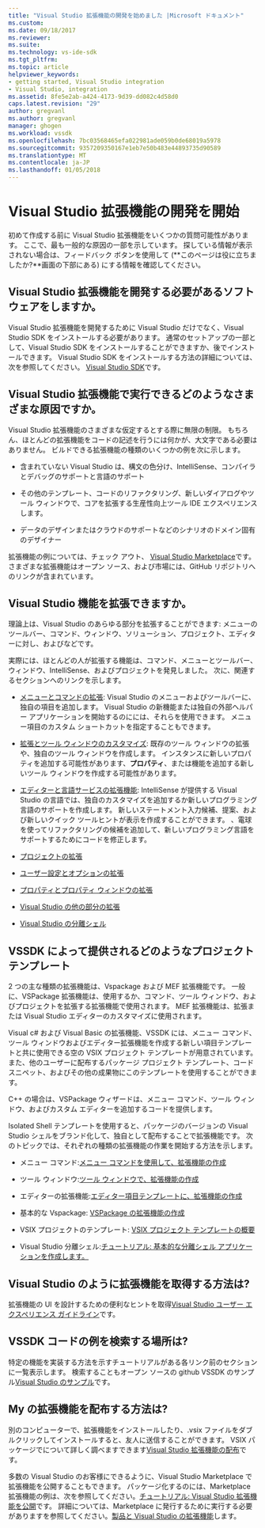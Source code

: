 ```yaml
---
title: "Visual Studio 拡張機能の開発を始めました |Microsoft ドキュメント"
ms.custom: 
ms.date: 09/18/2017
ms.reviewer: 
ms.suite: 
ms.technology: vs-ide-sdk
ms.tgt_pltfrm: 
ms.topic: article
helpviewer_keywords:
- getting started, Visual Studio integration
- Visual Studio, integration
ms.assetid: 8fe5e2ab-a424-4173-9d39-dd082c4d58d0
caps.latest.revision: "29"
author: gregvanl
ms.author: gregvanl
manager: ghogen
ms.workload: vssdk
ms.openlocfilehash: 7bc03568465efa022981ade059b0de68019a5978
ms.sourcegitcommit: 9357209350167e1eb7e50b483e44893735d90589
ms.translationtype: MT
ms.contentlocale: ja-JP
ms.lasthandoff: 01/05/2018
---
```

# <a name="starting-to-develop-visual-studio-extensions"></a>Visual Studio 拡張機能の開発を開始
初めて作成する前に Visual Studio 拡張機能をいくつかの質問可能性があります。 ここで、最も一般的な原因の一部を示しています。 探している情報が表示されない場合は、フィードバック ボタンを使用して (**このページは役に立ちましたか?**画面の下部にある) にする情報を確認してください。  
  
## <a name="what-software-do-i-need-to-develop-visual-studio-extensions"></a>Visual Studio 拡張機能を開発する必要があるソフトウェアをしますか。  
 Visual Studio 拡張機能を開発するために Visual Studio だけでなく、Visual Studio SDK をインストールする必要があります。 通常のセットアップの一部として、Visual Studio SDK をインストールすることができますか、後でインストールできます。 Visual Studio SDK をインストールする方法の詳細については、次を参照してください。 [Visual Studio SDK](../extensibility/visual-studio-sdk.md)です。  
  
## <a name="what-kinds-of-things-can-i-do-with-visual-studio-extensions"></a>Visual Studio 拡張機能で実行できるどのようなさまざまな原因ですか。  
 Visual Studio 拡張機能のさまざまな仮定するとする際に無限の制限。 もちろん、ほとんどの拡張機能をコードの記述を行うには何かが、大文字である必要はありません。 ビルドできる拡張機能の種類のいくつかの例を次に示します。  
  
-   含まれていない Visual Studio は、構文の色分け、IntelliSense、コンパイラとデバッグのサポートと言語のサポート  
  
-   その他のテンプレート、コードのリファクタリング、新しいダイアログやツール ウィンドウで、コアを拡張する生産性向上ツール IDE エクスペリエンスします。  
  
-   データのデザインまたはクラウドのサポートなどのシナリオのドメイン固有のデザイナー  
  
 拡張機能の例については、チェック アウト、 [Visual Studio Marketplace](https://marketplace.visualstudio.com/vs)です。 さまざまな拡張機能はオープン ソース、および市場には、GitHub リポジトリへのリンクが含まれています。 
  
## <a name="which-visual-studio-features-can-i-extend"></a>Visual Studio 機能を拡張できますか。  
 理論上は、Visual Studio のあらゆる部分を拡張することができます: メニューのツールバー、コマンド、ウィンドウ、ソリューション、プロジェクト、エディターに対し、およびなどです。  
  
 実際には、ほとんどの人が拡張する機能は、コマンド、メニューとツールバー、ウィンドウ、IntelliSense、およびプロジェクトを発見しました。 次に、関連するセクションへのリンクを示します。  
  
-   [メニューとコマンドの拡張](../extensibility/extending-menus-and-commands.md): Visual Studio のメニューおよびツールバーに、独自の項目を追加します。 Visual Studio の新機能または独自の外部ヘルパー アプリケーションを開始するのにには、それらを使用できます。 メニュー項目のカスタム ショートカットを指定することもできます。  
  
-   [拡張とツール ウィンドウのカスタマイズ](../extensibility/extending-and-customizing-tool-windows.md): 既存のツール ウィンドウの拡張や、独自のツール ウィンドウを作成します。 インスタンスに新しいプロパティを追加する可能性があります、**プロパティ**、または機能を追加する新しいツール ウィンドウを作成する可能性があります。  
  
-   [エディターと言語サービスの拡張機能](../extensibility/editor-and-language-service-extensions.md): IntelliSense が提供する Visual Studio の言語では、独自のカスタマイズを追加するか新しいプログラミング言語のサポートを作成します。 新しいステートメント入力候補、提案、および新しいクイック ツールヒントが表示を作成することができます。 、電球を使ってリファクタリングの候補を追加して、新しいプログラミング言語をサポートするためにコードを修正します。  
  
-   [プロジェクトの拡張](../extensibility/extending-projects.md)  
  
-   [ユーザー設定とオプションの拡張](../extensibility/extending-user-settings-and-options.md)  
  
-   [プロパティとプロパティ ウィンドウの拡張](../extensibility/extending-properties-and-the-property-window.md)  
  
-   [Visual Studio の他の部分の拡張](../extensibility/extending-other-parts-of-visual-studio.md)  
  
-   [Visual Studio の分離シェル](../extensibility/visual-studio-isolated-shell.md)  
  
##  <a name="BKMK_ProjectTemplate"></a>VSSDK によって提供されるどのようなプロジェクト テンプレート  
 2 つの主な種類の拡張機能は、Vspackage および MEF 拡張機能です。 一般に、VSPackage 拡張機能は、使用するか、コマンド、ツール ウィンドウ、およびプロジェクトを拡張する拡張機能で使用されます。 MEF 拡張機能は、拡張または Visual Studio エディターのカスタマイズに使用されます。  
  
 Visual c# および Visual Basic の拡張機能、VSSDK には、メニュー コマンド、ツール ウィンドウおよびエディター拡張機能を作成する新しい項目テンプレートと共に使用できる空の VSIX プロジェクト テンプレートが用意されています。 また、他のユーザーに配布するパッケージ プロジェクト テンプレート、コード スニペット、およびその他の成果物にこのテンプレートを使用することができます。  
  
 C++ の場合は、VSPackage ウィザードは、メニュー コマンド、ツール ウィンドウ、およびカスタム エディターを追加するコードを提供します。  
  
 Isolated Shell テンプレートを使用すると、パッケージのバージョンの Visual Studio シェルをブランド化して、独自として配布することで拡張機能です。 次のトピックでは、それぞれの種類の拡張機能の作業を開始する方法を示します。  
  
-   メニュー コマンド:[メニュー コマンドを使用して、拡張機能の作成](../extensibility/creating-an-extension-with-a-menu-command.md)  
  
-   ツール ウィンドウ:[ツール ウィンドウで、拡張機能の作成](../extensibility/creating-an-extension-with-a-tool-window.md)  
  
-   エディターの拡張機能:[エディター項目テンプレートに、拡張機能の作成](../extensibility/creating-an-extension-with-an-editor-item-template.md)  
  
-   基本的な Vspackage: [VSPackage の拡張機能の作成](../extensibility/creating-an-extension-with-a-vspackage.md)  
  
-   VSIX プロジェクトのテンプレート: [VSIX プロジェクト テンプレートの概要](../extensibility/getting-started-with-the-vsix-project-template.md)  
  
-   Visual Studio 分離シェル:[チュートリアル: 基本的な分離シェル アプリケーションを作成します。](../extensibility/walkthrough-creating-a-basic-isolated-shell-application.md)  
  
## <a name="how-do-i-get-my-extension-to-look-like-visual-studio"></a>Visual Studio のように拡張機能を取得する方法は?  
 拡張機能の UI を設計するための便利なヒントを取得[Visual Studio ユーザー エクスペリエンス ガイドライン](../extensibility/ux-guidelines/visual-studio-user-experience-guidelines.md)です。  
  
## <a name="where-can-i-find-examples-of-vssdk-code"></a>VSSDK コードの例を検索する場所は?  
 特定の機能を実装する方法を示すチュートリアルがある各リンク前のセクションに一覧表示します。 検索することもオープン ソースの github VSSDK のサンプル[Visual Studio のサンプル](https://github.com/Microsoft/VSSDK-Extensibility-Samples)です。  
  
## <a name="how-can-i-distribute-my-extension"></a>My の拡張機能を配布する方法は?  
 別のコンピューターで、拡張機能をインストールしたり、.vsix ファイルをダブルクリックしてインストールすると、友人に送信することができます。 VSIX パッケージでについて詳しく調べますできます[Visual Studio 拡張機能の配布](../extensibility/shipping-visual-studio-extensions.md)です。  
  
 多数の Visual Studio のお客様にできるように、Visual Studio Marketplace で拡張機能を公開することもできます。 パッケージ化するのには、Marketplace 拡張機能の例は、次を参照してください。[チュートリアル: Visual Studio 拡張機能を公開](../extensibility/walkthrough-publishing-a-visual-studio-extension.md)です。 詳細については、Marketplace に発行するために実行する必要がありますを参照してください。[製品と Visual Studio の拡張機能](/vsts/integrate/ide/extensions/overview)します。

